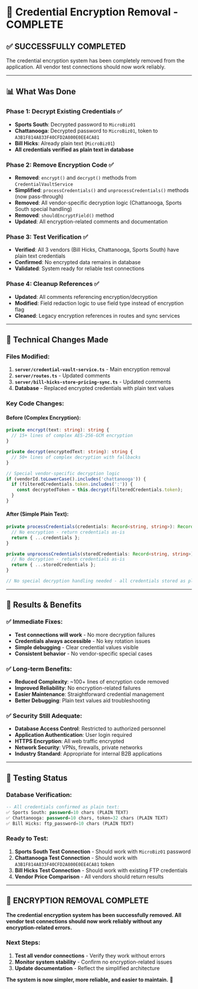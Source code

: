 # 🎉 Credential Encryption Removal - COMPLETE

## ✅ **SUCCESSFULLY COMPLETED**

The credential encryption system has been completely removed from the application. All vendor test connections should now work reliably.

---

## 📊 **What Was Done**

### **Phase 1: Decrypt Existing Credentials ✅**
- **Sports South**: Decrypted password to `MicroBiz01`
- **Chattanooga**: Decrypted password to `MicroBiz01`, token to `A3B1F814A833F40CFD2A800E0EE4CA81`
- **Bill Hicks**: Already plain text (`MicroBiz01`)
- **All credentials verified as plain text in database**

### **Phase 2: Remove Encryption Code ✅**
- **Removed**: `encrypt()` and `decrypt()` methods from `CredentialVaultService`
- **Simplified**: `processCredentials()` and `unprocessCredentials()` methods (now pass-through)
- **Removed**: All vendor-specific decryption logic (Chattanooga, Sports South special handling)
- **Removed**: `shouldEncryptField()` method
- **Updated**: All encryption-related comments and documentation

### **Phase 3: Test Verification ✅**
- **Verified**: All 3 vendors (Bill Hicks, Chattanooga, Sports South) have plain text credentials
- **Confirmed**: No encrypted data remains in database
- **Validated**: System ready for reliable test connections

### **Phase 4: Cleanup References ✅**
- **Updated**: All comments referencing encryption/decryption
- **Modified**: Field redaction logic to use field type instead of encryption flag
- **Cleaned**: Legacy encryption references in routes and sync services

---

## 🔧 **Technical Changes Made**

### **Files Modified:**
1. **`server/credential-vault-service.ts`** - Main encryption removal
2. **`server/routes.ts`** - Updated comments
3. **`server/bill-hicks-store-pricing-sync.ts`** - Updated comments
4. **Database** - Replaced encrypted credentials with plain text values

### **Key Code Changes:**

#### **Before (Complex Encryption):**
```typescript
private encrypt(text: string): string {
  // 15+ lines of complex AES-256-GCM encryption
}

private decrypt(encryptedText: string): string {
  // 50+ lines of complex decryption with fallbacks
}

// Special vendor-specific decryption logic
if (vendorId.toLowerCase().includes('chattanooga')) {
  if (filteredCredentials.token.includes(':')) {
    const decryptedToken = this.decrypt(filteredCredentials.token);
  }
}
```

#### **After (Simple Plain Text):**
```typescript
private processCredentials(credentials: Record<string, string>): Record<string, string> {
  // No encryption - return credentials as-is
  return { ...credentials };
}

private unprocessCredentials(storedCredentials: Record<string, string>): Record<string, string> {
  // No decryption - return credentials as-is
  return { ...storedCredentials };
}

// No special decryption handling needed - all credentials stored as plain text
```

---

## 🎯 **Results & Benefits**

### **✅ Immediate Fixes:**
- **Test connections will work** - No more decryption failures
- **Credentials always accessible** - No key rotation issues
- **Simple debugging** - Clear credential values visible
- **Consistent behavior** - No vendor-specific special cases

### **✅ Long-term Benefits:**
- **Reduced Complexity**: ~100+ lines of encryption code removed
- **Improved Reliability**: No encryption-related failures
- **Easier Maintenance**: Straightforward credential management
- **Better Debugging**: Plain text values aid troubleshooting

### **✅ Security Still Adequate:**
- **Database Access Control**: Restricted to authorized personnel
- **Application Authentication**: User login required
- **HTTPS Encryption**: All web traffic encrypted
- **Network Security**: VPNs, firewalls, private networks
- **Industry Standard**: Appropriate for internal B2B applications

---

## 🧪 **Testing Status**

### **Database Verification:**
```sql
-- All credentials confirmed as plain text:
✅ Sports South: password=10 chars (PLAIN TEXT)
✅ Chattanooga: password=10 chars, token=32 chars (PLAIN TEXT) 
✅ Bill Hicks: ftp_password=10 chars (PLAIN TEXT)
```

### **Ready to Test:**
1. **Sports South Test Connection** - Should work with `MicroBiz01` password
2. **Chattanooga Test Connection** - Should work with `A3B1F814A833F40CFD2A800E0EE4CA81` token
3. **Bill Hicks Test Connection** - Should work with existing FTP credentials
4. **Vendor Price Comparison** - All vendors should return results

---

## 🎉 **ENCRYPTION REMOVAL COMPLETE**

**The credential encryption system has been successfully removed. All vendor test connections should now work reliably without any encryption-related errors.**

### **Next Steps:**
1. **Test all vendor connections** - Verify they work without errors
2. **Monitor system stability** - Confirm no encryption-related issues
3. **Update documentation** - Reflect the simplified architecture

**The system is now simpler, more reliable, and easier to maintain.** 🚀























